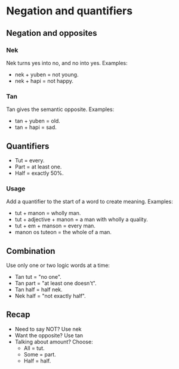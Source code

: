 # Negation and quantifiers

## Negation and opposites

### Nek
Nek turns yes into no, and no into yes.
Examples:
- nek + yuben = not young.
- nek + hapi = not happy.

### Tan
Tan gives the semantic opposite.
Examples:
- tan + yuben = old.
- tan + hapi = sad.
    
## Quantifiers
- Tut = every.
- Part = at least one.
- Half = exactly 50%.
  
### Usage
Add a quantifier to the start of a word to create meaning.
Examples:
- tut + manon = wholly man.
- tut + adjective + manon = a man with wholly a quality.
- tut + em + manson = every man.
- manon os tuteon = the whole of a man.
    
## Combination
Use only one or two logic words at a time:
- Tan tut = "no one".
- Tan part = "at least one doesn't".
- Tan half = half nek.
- Nek half = "not exactly half".
  
## Recap
- Need to say NOT? Use nek
- Want the opposite? Use tan
- Talking about amount? Choose:
    - All = tut.
    - Some = part.
    - Half = half.
